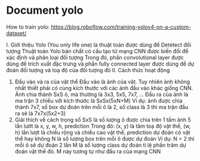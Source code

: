 # Document yolo
How to train yolo: https://blog.roboflow.com/training-yolov4-on-a-custom-dataset/

I. Giới thiệu
Yolo (You only life one) là thuật toán được dùng để Detetect đối tượng
Thuật toán Yolo bản chất có cấu tạo từ mạng CNN được biến đổi để xác định và phân loại đối tượng
Trong đó, phần convolutional layer được dùng để trích xuất đặc trưng và phần fully connected layer được dùng để dự đoán đối tượng và toạ độ của đối tượng đó
II. Cách thức hoạt động
1. Đầu vào và ra của vật thể
Đầu vào là ảnh của vật. Tuy nhiên ảnh không nhất thiết phải có cùng kích thước với các ảnh đầu vào khác giống CNN. Ảnh chia thành SxS ô, mà thường là 3x3, 5x5, 7x7, ...
Đầu ra của ảnh là ma trận 3 chiều với kích thước là SxSx(5xN+M)
Ví dụ: ảnh được chia thành 7x7, số box dự đoán trên mỗi ô là 2, số class là 3 thì ma trận đầu ra sẽ là 7x7x(5x2+3)
2. Giải thích về cách trọng số
SxS là số lượng ô được chia trên 1 tấm ảnh
5 lần lướt là x, y, w, h, prediction
Trong đó: (x, y) là tâm toạ độ vật thể, (w, h) lần lượt là chiều rộng và chiều cao vật thể, prediction dự đoán có vật thể hay không
N là số lượng box trên mỗi ô được dự đoán
Ví dụ: N = 2 thì mỗi ô sẽ dự đoán 2 lần
M là số lượng class dự đoán tỉ lệ phần trăm dự đoán vật thể đó. M này tương tự như đầu ra của mạng CNN
